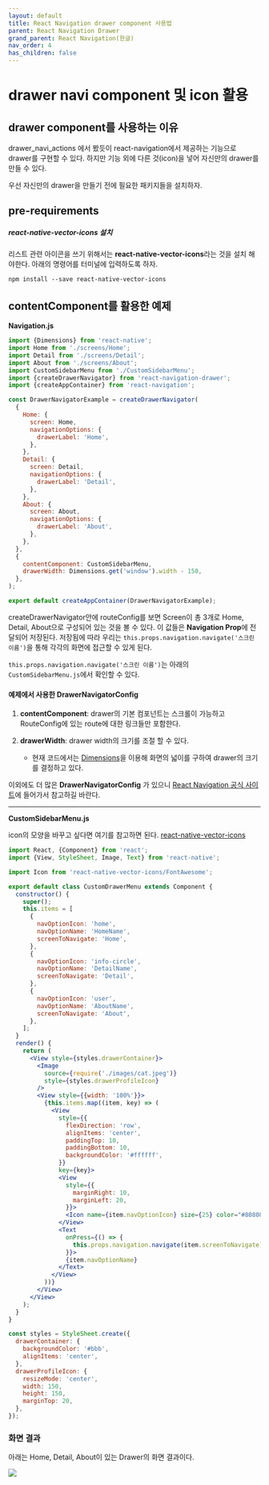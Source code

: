 ```yaml
---
layout: default
title: React Navigation drawer component 사용법
parent: React Navigation Drawer
grand_parent: React Navigation(한글)
nav_order: 4
has_children: false
---
```


# drawer navi component 및 icon 활용

## drawer component를 사용하는 이유

drawer_navi_actions 에서 봤듯이 react-navigation에서 제공하는 기능으로 drawer를 구현할 수 있다. 하지만 기능 외에 다른 것(icon)을 넣어 자신만의 drawer를 만들 수 있다.

우선 자신만의 drawer을 만들기 전에 필요한 패키지들을 설치하자.

## pre-requirements

##### react-native-vector-icons 설치

리스트 관련 아이콘을 쓰기 위해서는 **react-native-vector-icons**라는 것을 설치 해야한다. 아래의 명령어를 터미널에 입력하도록 하자.

`npm install --save react-native-vector-icons`

## contentComponent를 활용한 예제

**Navigation.js**

```jsx
import {Dimensions} from 'react-native';
import Home from './screens/Home';
import Detail from './screens/Detail';
import About from './screens/About';
import CustomSidebarMenu from './CustomSidebarMenu';
import {createDrawerNavigator} from 'react-navigation-drawer';
import {createAppContainer} from 'react-navigation';

const DrawerNavigatorExample = createDrawerNavigator(
  {
    Home: {
      screen: Home,
      navigationOptions: {
        drawerLabel: 'Home',
      },
    },
    Detail: {
      screen: Detail,
      navigationOptions: {
        drawerLabel: 'Detail',
      },
    },
    About: {
      screen: About,
      navigationOptions: {
        drawerLabel: 'About',
      },
    },
  },
  {
    contentComponent: CustomSidebarMenu,
    drawerWidth: Dimensions.get('window').width - 150,
  },
);

export default createAppContainer(DrawerNavigatorExample);
```

createDrawerNavigator안에 routeConfig를 보면 Screen이 총 3개로 Home, Detail, About으로 구성되어 있는 것을 볼 수 있다. 이 값들은 **Navigation Prop**에 전달되어 저장된다. 저장됨에 따라 우리는 `this.props.navigation.navigate('스크린 이름')`을 통해 각각의 화면에 접근할 수 있게 된다.

`this.props.navigation.navigate('스크린 이름')`는 아래의 `CustomSidebarMenu.js`에서 확인할 수 있다.


#### 예제에서 사용한 DrawerNavigatorConfig

1. **contentComponent**: drawer의 기본 컴포넌트는 스크롤이 가능하고 RouteConfig에 있는 route에 대한 링크들만 포함한다.

2. **drawerWidth**: drawer width의 크기를 조절 할 수 있다.
    - 현재 코드에서는 [Dimensions](https://facebook.github.io/react-native/docs/dimensions)을 이용해 화면의 넓이를 구하여 drawer의 크기를 결정하고 있다.

이외에도 더 많은 **DrawerNavigatorConfig** 가 있으니 [React Navigation 공식 사이트](https://reactnavigation.org/docs/en/drawer-navigator.html#drawernavigatorconfig)에 들어가서 참고하길 바란다.

---

**CustomSidebarMenu.js**

icon의 모양을 바꾸고 싶다면 여기를 참고하면 된다. [react-native-vector-icons](https://oblador.github.io/react-native-vector-icons/)

```jsx
import React, {Component} from 'react';
import {View, StyleSheet, Image, Text} from 'react-native';

import Icon from 'react-native-vector-icons/FontAwesome';

export default class CustomDrawerMenu extends Component {
  constructor() {
    super();
    this.items = [
      {
        navOptionIcon: 'home',
        navOptionName: 'HomeName',
        screenToNavigate: 'Home',
      },
      {
        navOptionIcon: 'info-circle',
        navOptionName: 'DetailName',
        screenToNavigate: 'Detail',
      },
      {
        navOptionIcon: 'user',
        navOptionName: 'AboutName',
        screenToNavigate: 'About',
      },
    ];
  }
  render() {
    return (
      <View style={styles.drawerContainer}>
        <Image
          source={require('./images/cat.jpeg')}
          style={styles.drawerProfileIcon}
        />
        <View style={{width: '100%'}}>
          {this.items.map((item, key) => (
            <View
              style={{
                flexDirection: 'row',
                alignItems: 'center',
                paddingTop: 10,
                paddingBottom: 10,
                backgroundColor: '#ffffff',
              }}
              key={key}>
              <View
                style={{
                  marginRight: 10,
                  marginLeft: 20,
                }}>
                <Icon name={item.navOptionIcon} size={25} color="#808080" />
              </View>
              <Text
                onPress={() => {
                  this.props.navigation.navigate(item.screenToNavigate);
                }}>
                {item.navOptionName}
              </Text>
            </View>
          ))}
        </View>
      </View>
    );
  }
}

const styles = StyleSheet.create({
  drawerContainer: {
    backgroundColor: '#bbb',
    alignItems: 'center',
  },
  drawerProfileIcon: {
    resizeMode: 'center',
    width: 150,
    height: 150,
    marginTop: 20,
  },
});
```

### 화면 결과

아래는 Home, Detail, About이 있는 Drawer의 화면 결과이다.

![](../../images/RNdrawer/drawer-component.gif)
